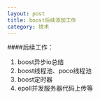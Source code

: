 ```yaml
---
layout: post
title: boost后续添加工作
category: 技术
---
```


####后续工作：

1. boost异步io总结
2. boost线程池、poco线程池
3. boost定时器
4. epoll并发服务器代码上传等
